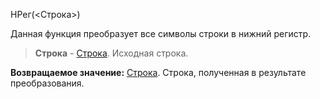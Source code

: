 НРег(<Строка>)

Данная функция преобразует все символы строки в нижний регистр.

> **Строка** - [Строка](v8help://SyntaxHelperQueries/LitString). Исходная строка.

**Возвращаемое значение:** [Строка](v8help://SyntaxHelperQueries/LitString). Строка, полученная в результате преобразования.